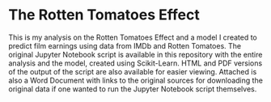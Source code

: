 # The Rotten Tomatoes Effect

This is my analysis on the Rotten Tomatoes Effect and a model I created to predict film earnings using data from IMDb and Rotten Tomatoes. The original Jupyter Notebook script is available in this repository with the entire analysis and the model, created using Scikit-Learn. HTML and PDF versions of the output of the script are also available for easier viewing. Attached is also a Word Document with links to the original sources for downloading the original data if one wanted to run the Jupyter Notebook script themselves.
